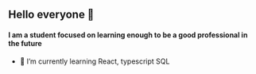 ## Hello everyone 👋

#### I am a student focused on learning enough to be a good professional in the future

- 🌱 I’m currently learning React, typescript SQL
